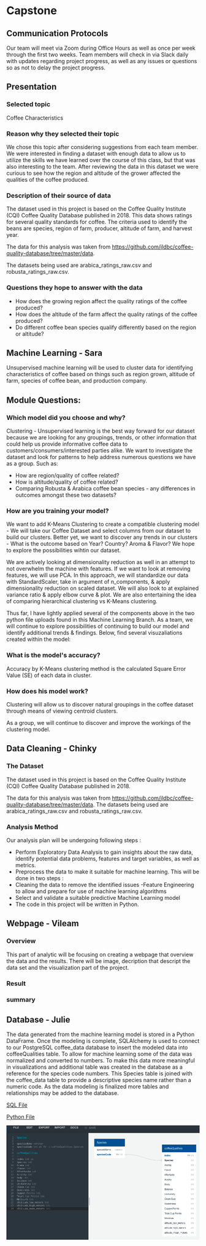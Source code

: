 # Capstone

## Communication Protocols

Our team will meet via Zoom during Office Hours as well as once per week through the first two weeks. Team members will check in via Slack daily with updates regarding project progress, as well as any issues or questions so as not to delay the project progress.

## Presentation

### Selected topic
Coffee Characteristics

### Reason why they selected their topic 
We chose this topic after considering suggestions from each team member. We were interested in finding a dataset with enough data to allow us to utilize the skills we have learned over the course of this class, but that was also interesting to the team. After reviewing the data in this dataset we were curious to see how the region and altitude of the grower affected the qualities of the coffee produced.

### Description of their source of data
The dataset used in this project is based on the Coffee Quality Institute (CQI) Coffee Quality Database published in 2018. This data shows ratings for several quality standards for coffee. The criteria used to identify the beans are species, region of farm, producer, altitude of farm, and harvest year.

The data for this analysis was taken from https://github.com/jldbc/coffee-quality-database/tree/master/data.

The datasets being used are arabica_ratings_raw.csv and robusta_ratings_raw.csv.

### Questions they hope to answer with the data
- How does the growing region affect the quality ratings of the coffee produced?
- How does the altitude of the farm affect the quality ratings of the coffee produced?
- Do different coffee bean species qualify differently based on the region or altitude?

## Machine Learning - Sara
Unsupervised machine learning will be used to cluster data for identifying characteristics of coffee based on things such as region grown, altitude of farm, species of coffee bean, and production company.

## Module Questions: 

### Which model did you choose and why?

Clustering - Unsupervised learning is the best way forward for our dataset because we are looking for any groupings, trends, or other information that could help us provide informative coffee data to customers/consumers/interested parties alike. We want to investigate the dataset and look for patterns to help address numerous questions we have as a group. Such as:

- How are region/quality of coffee related?
- How is altitude/quality of coffee related?
- Comparing Robusta & Arabica coffee bean species - any differences in outcomes amongst these two datasets?

### How are you training your model?

We want to add K-Means Clustering to create a compatible clustering model - We will take our Coffee Dataset and select columns from our dataset to build our clusters. Better yet, we want to discover any trends in our clusters - What is the outcome based on Year? Country? Aroma & Flavor? We hope to explore the possibilities wihtin our dataset. 

We are actively looking at dimensionality reduction as well in an attempt to not overwhelm the machine with features. If we want to look at removing features, we will use PCA. In this approach, we will standardize our data with StandardScaler, take in argument of n_components, & apply dimensionality reduction on scaled dataset. We will also look to at explained variance ratio & apply elbow curve & plot.  We are also entertaining the idea of comparing hierarchical clustering vs K-Means clustering. 

Thus far, I have lightly applied several of the components above in the two python file uploads found in this Machine Learning Branch. As a team, we will continue to explore possibilities of continuing to build our model and identify additional trends & findings. Below, find several visuzaliations created within the model:


### What is the model's accuracy?

Accuracy by K-Means clustering method is the calculated Square Error Value (SE) of each data in cluster.

### How does his model work?

Clustering will allow us to discover natural groupings in the coffee dataset through means of viewing centroid clusters. 

As a group, we will continue to discover and improve the workings of the clustering model. 

## Data Cleaning - Chinky

### The Dataset
The dataset used in this project is based on the Coffee Quality Institute (CQI) Coffee Quality Database published in 2018.

The data for this analysis was taken from https://github.com/jldbc/coffee-quality-database/tree/master/data.
The datasets being used are arabica_ratings_raw.csv and robusta_ratings_raw.csv.

### Analysis Method
Our analysis plan will be undergoing following steps :

- Perform Exploratory Data Analysis to gain insights about the raw data, identify potential data problems, features and target variables, as well as metrics.
- Preprocess the data to make it suitable for machine learning. This will be done in two steps :
- Cleaning the data to remove the identified issues
-Feature Engineering to allow and prepare for use of machine learning algorithms
- Select and validate a suitable predictive Machine Learning model
- The code in this project will be written in Python. 

## Webpage - Vileam
### Overview
  This part of analytic will be focusing on creating a webpage that overview the data and the results. There will be image, decription that descript the data set and the visualization part of the project.
  
### Result

### summary

## Database - Julie

The data generated from the machine learning model is stored in a Python DataFrame. Once the modeling is complete, SQLAlchemy is used to connect to our PostgreSQL coffee_data database to insert the modeled data into coffeeQualities table. To allow for machine learning some of the data was normalized and converted to numbers. To make this data more meaningful in visualizations and additional table was created in the database as a reference for the species code numbers. This Species table is joined with the coffee_data table to provide a descriptive species name rather than a numeric code. As the data modeling is finalized more tables and relationships may be added to the database.

[SQL File](https://github.com/jkannis/Capstone/blob/main/QuickDBD-coffeeQualities.sql)

[Python File](https://github.com/jkannis/Capstone/blob/main/toDatabase.ipynb)

![Database ERD](https://github.com/jkannis/Capstone/blob/main/Resources/Hierarchical4_ERD.png)
